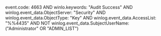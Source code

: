 event.code: 4663 AND winlo.keywords: "Audit Success" AND winlog.event_data.ObjectServer: "Security" AND winlog.event_data.ObjectType: "Key" AND winlog.event_data.AccessList: "%%4435" AND NOT winlog.event_data.SubjectUserName: ("Administrator" OR "ADMIN_LIST")
